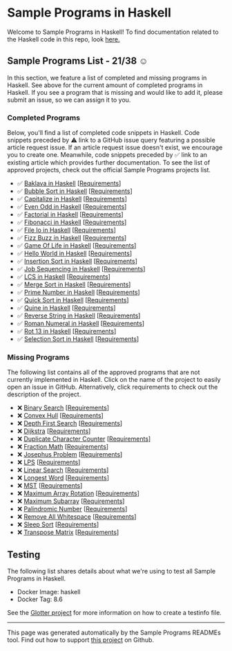 # Sample Programs in Haskell

Welcome to Sample Programs in Haskell! To find documentation related to the Haskell code in this repo, look [here.](https://sampleprograms.io/languages/haskell)

## Sample Programs List - 21/38 :relaxed:

In this section, we feature a list of completed and missing programs in Haskell. See above for the current amount of completed programs in Haskell. If you see a program that is missing and would like to add it, please submit an issue, so we can assign it to you.

### Completed Programs

Below, you'll find a list of completed code snippets in Haskell. Code snippets preceded by :warning: link to a GitHub issue query featuring a possible article request issue. If an article request issue doesn't exist, we encourage you to create one. Meanwhile, code snippets preceded by :white_check_mark: link to an existing article which provides further documentation. To see the list of approved projects, check out the official Sample Programs projects list.

- :white_check_mark: [Baklava in Haskell](https://sampleprograms.io/projects/baklava/haskell) [[Requirements](https://sampleprograms.io/projects/baklava)]
- :white_check_mark: [Bubble Sort in Haskell](https://sampleprograms.io/projects/bubble-sort/haskell) [[Requirements](https://sampleprograms.io/projects/bubble-sort)]
- :white_check_mark: [Capitalize in Haskell](https://sampleprograms.io/projects/capitalize/haskell) [[Requirements](https://sampleprograms.io/projects/capitalize)]
- :white_check_mark: [Even Odd in Haskell](https://sampleprograms.io/projects/even-odd/haskell) [[Requirements](https://sampleprograms.io/projects/even-odd)]
- :white_check_mark: [Factorial in Haskell](https://sampleprograms.io/projects/factorial/haskell) [[Requirements](https://sampleprograms.io/projects/factorial)]
- :white_check_mark: [Fibonacci in Haskell](https://sampleprograms.io/projects/fibonacci/haskell) [[Requirements](https://sampleprograms.io/projects/fibonacci)]
- :white_check_mark: [File Io in Haskell](https://sampleprograms.io/projects/file-io/haskell) [[Requirements](https://sampleprograms.io/projects/file-io)]
- :white_check_mark: [Fizz Buzz in Haskell](https://sampleprograms.io/projects/fizz-buzz/haskell) [[Requirements](https://sampleprograms.io/projects/fizz-buzz)]
- :white_check_mark: [Game Of Life in Haskell](https://sampleprograms.io/projects/game-of-life/haskell) [[Requirements](https://sampleprograms.io/projects/game-of-life)]
- :white_check_mark: [Hello World in Haskell](https://sampleprograms.io/projects/hello-world/haskell) [[Requirements](https://sampleprograms.io/projects/hello-world)]
- :white_check_mark: [Insertion Sort in Haskell](https://sampleprograms.io/projects/insertion-sort/haskell) [[Requirements](https://sampleprograms.io/projects/insertion-sort)]
- :white_check_mark: [Job Sequencing in Haskell](https://sampleprograms.io/projects/job-sequencing/haskell) [[Requirements](https://sampleprograms.io/projects/job-sequencing)]
- :white_check_mark: [LCS in Haskell](https://sampleprograms.io/projects/lcs/haskell) [[Requirements](https://sampleprograms.io/projects/lcs)]
- :white_check_mark: [Merge Sort in Haskell](https://sampleprograms.io/projects/merge-sort/haskell) [[Requirements](https://sampleprograms.io/projects/merge-sort)]
- :white_check_mark: [Prime Number in Haskell](https://sampleprograms.io/projects/prime-number/haskell) [[Requirements](https://sampleprograms.io/projects/prime-number)]
- :white_check_mark: [Quick Sort in Haskell](https://sampleprograms.io/projects/quick-sort/haskell) [[Requirements](https://sampleprograms.io/projects/quick-sort)]
- :white_check_mark: [Quine in Haskell](https://sampleprograms.io/projects/quine/haskell) [[Requirements](https://sampleprograms.io/projects/quine)]
- :white_check_mark: [Reverse String in Haskell](https://sampleprograms.io/projects/reverse-string/haskell) [[Requirements](https://sampleprograms.io/projects/reverse-string)]
- :white_check_mark: [Roman Numeral in Haskell](https://sampleprograms.io/projects/roman-numeral/haskell) [[Requirements](https://sampleprograms.io/projects/roman-numeral)]
- :white_check_mark: [Rot 13 in Haskell](https://sampleprograms.io/projects/rot-13/haskell) [[Requirements](https://sampleprograms.io/projects/rot-13)]
- :white_check_mark: [Selection Sort in Haskell](https://sampleprograms.io/projects/selection-sort/haskell) [[Requirements](https://sampleprograms.io/projects/selection-sort)]

### Missing Programs

The following list contains all of the approved programs that are not currently implemented in Haskell. Click on the name of the project to easily open an issue in GitHub. Alternatively, click requirements to check out the description of the project.

- :x: [Binary Search](https://github.com/TheRenegadeCoder/sample-programs/issues/new?assignees=&labels=enhancement&template=code-snippet-request.md&title=Add+Binary+Search+in+haskell) [[Requirements](https://sampleprograms.io/projects/binary-search)]
- :x: [Convex Hull](https://github.com/TheRenegadeCoder/sample-programs/issues/new?assignees=&labels=enhancement&template=code-snippet-request.md&title=Add+Convex+Hull+in+haskell) [[Requirements](https://sampleprograms.io/projects/convex-hull)]
- :x: [Depth First Search](https://github.com/TheRenegadeCoder/sample-programs/issues/new?assignees=&labels=enhancement&template=code-snippet-request.md&title=Add+Depth+First+Search+in+haskell) [[Requirements](https://sampleprograms.io/projects/depth-first-search)]
- :x: [Dijkstra](https://github.com/TheRenegadeCoder/sample-programs/issues/new?assignees=&labels=enhancement&template=code-snippet-request.md&title=Add+Dijkstra+in+haskell) [[Requirements](https://sampleprograms.io/projects/dijkstra)]
- :x: [Duplicate Character Counter](https://github.com/TheRenegadeCoder/sample-programs/issues/new?assignees=&labels=enhancement&template=code-snippet-request.md&title=Add+Duplicate+Character+Counter+in+haskell) [[Requirements](https://sampleprograms.io/projects/duplicate-character-counter)]
- :x: [Fraction Math](https://github.com/TheRenegadeCoder/sample-programs/issues/new?assignees=&labels=enhancement&template=code-snippet-request.md&title=Add+Fraction+Math+in+haskell) [[Requirements](https://sampleprograms.io/projects/fraction-math)]
- :x: [Josephus Problem](https://github.com/TheRenegadeCoder/sample-programs/issues/new?assignees=&labels=enhancement&template=code-snippet-request.md&title=Add+Josephus+Problem+in+haskell) [[Requirements](https://sampleprograms.io/projects/josephus-problem)]
- :x: [LPS](https://github.com/TheRenegadeCoder/sample-programs/issues/new?assignees=&labels=enhancement&template=code-snippet-request.md&title=Add+LPS+in+haskell) [[Requirements](https://sampleprograms.io/projects/lps)]
- :x: [Linear Search](https://github.com/TheRenegadeCoder/sample-programs/issues/new?assignees=&labels=enhancement&template=code-snippet-request.md&title=Add+Linear+Search+in+haskell) [[Requirements](https://sampleprograms.io/projects/linear-search)]
- :x: [Longest Word](https://github.com/TheRenegadeCoder/sample-programs/issues/new?assignees=&labels=enhancement&template=code-snippet-request.md&title=Add+Longest+Word+in+haskell) [[Requirements](https://sampleprograms.io/projects/longest-word)]
- :x: [MST](https://github.com/TheRenegadeCoder/sample-programs/issues/new?assignees=&labels=enhancement&template=code-snippet-request.md&title=Add+MST+in+haskell) [[Requirements](https://sampleprograms.io/projects/mst)]
- :x: [Maximum Array Rotation](https://github.com/TheRenegadeCoder/sample-programs/issues/new?assignees=&labels=enhancement&template=code-snippet-request.md&title=Add+Maximum+Array+Rotation+in+haskell) [[Requirements](https://sampleprograms.io/projects/maximum-array-rotation)]
- :x: [Maximum Subarray](https://github.com/TheRenegadeCoder/sample-programs/issues/new?assignees=&labels=enhancement&template=code-snippet-request.md&title=Add+Maximum+Subarray+in+haskell) [[Requirements](https://sampleprograms.io/projects/maximum-subarray)]
- :x: [Palindromic Number](https://github.com/TheRenegadeCoder/sample-programs/issues/new?assignees=&labels=enhancement&template=code-snippet-request.md&title=Add+Palindromic+Number+in+haskell) [[Requirements](https://sampleprograms.io/projects/palindromic-number)]
- :x: [Remove All Whitespace](https://github.com/TheRenegadeCoder/sample-programs/issues/new?assignees=&labels=enhancement&template=code-snippet-request.md&title=Add+Remove+All+Whitespace+in+haskell) [[Requirements](https://sampleprograms.io/projects/remove-all-whitespace)]
- :x: [Sleep Sort](https://github.com/TheRenegadeCoder/sample-programs/issues/new?assignees=&labels=enhancement&template=code-snippet-request.md&title=Add+Sleep+Sort+in+haskell) [[Requirements](https://sampleprograms.io/projects/sleep-sort)]
- :x: [Transpose Matrix](https://github.com/TheRenegadeCoder/sample-programs/issues/new?assignees=&labels=enhancement&template=code-snippet-request.md&title=Add+Transpose+Matrix+in+haskell) [[Requirements](https://sampleprograms.io/projects/transpose-matrix)]

## Testing

The following list shares details about what we're using to test all Sample Programs in Haskell.

- Docker Image: haskell
- Docker Tag: 8.6

See the [Glotter project](https://github.com/auroq/glotter) for more information on how to create a testinfo file.

---

This page was generated automatically by the Sample Programs READMEs tool. Find out how to support [this project](https://github.com/TheRenegadeCoder/sample-programs-readmes) on Github.